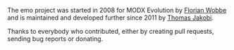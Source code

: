 The emo project was started in 2008 for MODX Evolution by [Florian
Wobbe](https://www.eprofs.de) and is maintained and developed further since 2011
by [Thomas Jakobi](https://github.com/jako).

Thanks to everybody who contributed, either by creating pull requests, sending bug reports or donating.
